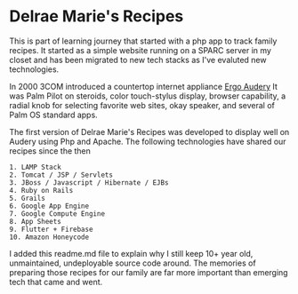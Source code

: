 # Delrae Marie's Recipes

This is part of learning journey that started with a php app to track family recipes. It started as a simple website running on a SPARC server in my closet and has been migrated to new tech stacks as I've evaluted new technologies.

In 2000 3COM introduced a countertop internet appliance [Ergo Audery](https://en.wikipedia.org/wiki/3Com_Audrey) It was Palm Pilot on steroids, color touch-stylus display, browser capability, a radial knob for selecting favorite web sites, okay speaker, and several of Palm OS standard apps.

The first version of Delrae Marie's Recipes was developed to display well on Audery using Php and Apache. The following technologies have shared our recipes since the then

    1. LAMP Stack
    2. Tomcat / JSP / Servlets
    3. JBoss / Javascript / Hibernate / EJBs
    4. Ruby on Rails
    5. Grails
    6. Google App Engine
    7. Google Compute Engine
    8. App Sheets
    9. Flutter + Firebase
    10. Amazon Honeycode

I added this readme.md file to explain why I still keep 10+ year old, unmaintained, undeployable source code around. The memories of preparing those recipes for our family are far more important than emerging tech that came and went.
